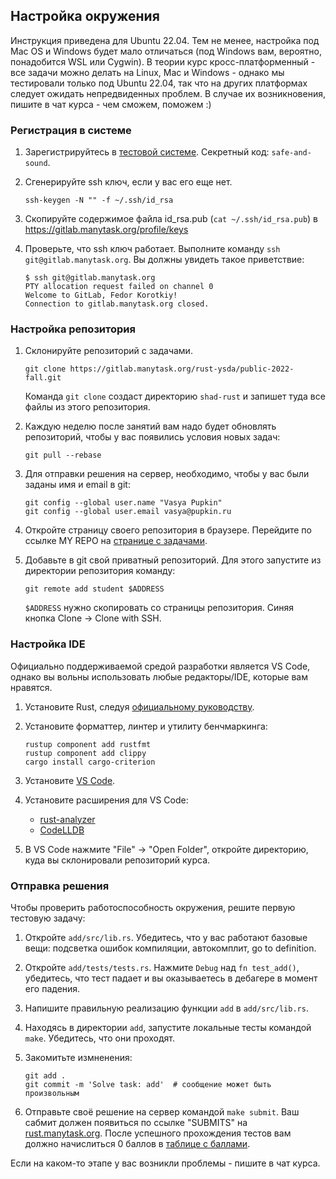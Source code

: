 ## Настройка окружения

Инструкция приведена для Ubuntu 22.04. Тем не менее, настройка под Mac OS и Windows будет мало
отличаться (под Windows вам, вероятно, понадобится WSL или Cygwin). В теории курс
кросс-платформенный - все задачи можно делать на Linux, Mac и Windows - однако
мы тестировали только под Ubuntu 22.04, так что на других платформах следует ожидать непредвиденных проблем.
В случае их возникновения, пишите в чат курса - чем сможем, поможем :)

### Регистрация в системе

1. Зарегистрируйтесь в [тестовой системе](https://rust.manytask.org). Секретный код: `safe-and-sound`.
1. Сгенерируйте ssh ключ, если у вас его еще нет.

	```
	ssh-keygen -N "" -f ~/.ssh/id_rsa
	```

1. Скопируйте содержимое файла id_rsa.pub (`cat ~/.ssh/id_rsa.pub`) в https://gitlab.manytask.org/profile/keys
1. Проверьте, что ssh ключ работает. Выполните команду `ssh git@gitlab.manytask.org`. Вы должны увидеть такое приветствие:

	```
	$ ssh git@gitlab.manytask.org
	PTY allocation request failed on channel 0
	Welcome to GitLab, Fedor Korotkiy!
	Connection to gitlab.manytask.org closed.
	```

### Настройка репозитория

1. Склонируйте репозиторий с задачами.

	```
	git clone https://gitlab.manytask.org/rust-ysda/public-2022-fall.git
	```

   Команда `git clone` создаст директорию `shad-rust` и запишет туда все файлы из этого репозитория.
1. Каждую неделю после занятий вам надо будет обновлять репозиторий, чтобы у вас появились условия
   новых задач:

	```
	git pull --rebase
	```

1. Для отправки решения на сервер, необходимо, чтобы у вас были заданы имя и email в git:

	```
	git config --global user.name "Vasya Pupkin"
	git config --global user.email vasya@pupkin.ru
	```

1. Откройте страницу своего репозитория в браузере. Перейдите по ссылке MY REPO на [странице с задачами](https://rust.manytask.org).
1. Добавьте в git свой приватный репозиторий. Для этого запустите из директории репозитория команду:

	```
	git remote add student $ADDRESS
	```

   `$ADDRESS` нужно скопировать со страницы репозитория. Синяя кнопка Clone -> Clone with SSH.

### Настройка IDE

Официально поддерживаемой средой разработки является VS Code, однако вы вольны использовать любые редакторы/IDE, которые вам нравятся.

1. Установите Rust, следуя [официальному руководству](https://www.rust-lang.org/tools/install).
1. Установите форматтер, линтер и утилиту бенчмаркинга:

    ```
    rustup component add rustfmt
    rustup component add clippy
    cargo install cargo-criterion
    ```

1. Установите [VS Code](https://code.visualstudio.com).
1. Установите расширения для VS Code:
   * [rust-analyzer](https://marketplace.visualstudio.com/items?itemName=matklad.rust-analyzer)
   * [CodeLLDB](https://marketplace.visualstudio.com/items?itemName=vadimcn.vscode-lldb)

1. В VS Code нажмите "File" -> "Open Folder", откройте директорию, куда вы склонировали репозиторий курса.

### Отправка решения

Чтобы проверить работоспособность окружения, решите первую тестовую задачу:

1. Откройте `add/src/lib.rs`. Убедитесь, что у вас работают базовые вещи: подсветка ошибок компиляции, автокомплит, go to definition.
1. Откройте `add/tests/tests.rs`. Нажмите `Debug` над `fn test_add()`, убедитесь, что тест падает и вы оказываетесь в дебагере в момент его падения.
1. Напишите правильную реализацию функции `add` в `add/src/lib.rs`.
1. Находясь в директории `add`, запустите локальные тесты командой `make`. Убедитесь, что они проходят.
1. Закомитьте измненения:

    ```
	git add .
	git commit -m 'Solve task: add'  # сообщение может быть произвольным
    ```

1. Отправьте своё решение на сервер командой `make submit`. Ваш сабмит должен появиться по ссылке "SUBMITS" на [rust.manytask.org](https://rust.manytask.org).
После успешного прохождения тестов вам должно начислиться 0 баллов в
[таблице с баллами](https://docs.google.com/spreadsheets/d/1X18wt5mls0qbZiiZIXqrbB1ejQHAwpDLZNKpRpTRao0).

Если на каком-то этапе у вас возникли проблемы - пишите в чат курса.
